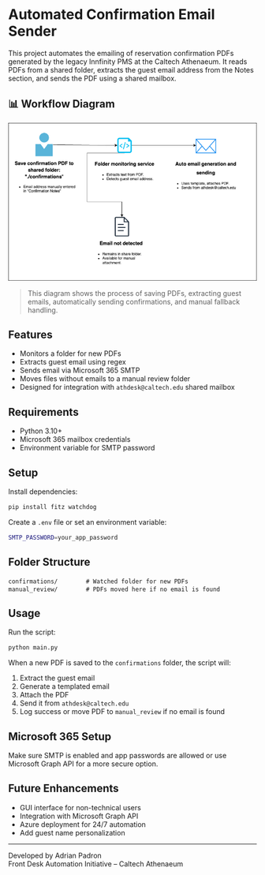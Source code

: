 # Automated Confirmation Email Sender

This project automates the emailing of reservation confirmation PDFs generated by the legacy Innfinity PMS at the Caltech Athenaeum. It reads PDFs from a shared folder, extracts the guest email address from the Notes section, and sends the PDF using a shared mailbox.

## 📊 Workflow Diagram

![Automated Workflow Diagram](./img/workflow-diagram.drawio.png)

> This diagram shows the process of saving PDFs, extracting guest emails, automatically sending confirmations, and manual fallback handling.

## Features
- Monitors a folder for new PDFs
- Extracts guest email using regex
- Sends email via Microsoft 365 SMTP
- Moves files without emails to a manual review folder
- Designed for integration with `athdesk@caltech.edu` shared mailbox

## Requirements
- Python 3.10+
- Microsoft 365 mailbox credentials
- Environment variable for SMTP password

## Setup

Install dependencies:

```bash
pip install fitz watchdog
```

Create a `.env` file or set an environment variable:

```bash
SMTP_PASSWORD=your_app_password
```

## Folder Structure

```plaintext
confirmations/        # Watched folder for new PDFs
manual_review/        # PDFs moved here if no email is found
```

## Usage

Run the script:

```bash
python main.py
```

When a new PDF is saved to the `confirmations` folder, the script will:
1. Extract the guest email
2. Generate a templated email
3. Attach the PDF
4. Send it from `athdesk@caltech.edu`
5. Log success or move PDF to `manual_review` if no email is found

## Microsoft 365 Setup

Make sure SMTP is enabled and app passwords are allowed or use Microsoft Graph API for a more secure option.

## Future Enhancements
- GUI interface for non-technical users
- Integration with Microsoft Graph API
- Azure deployment for 24/7 automation
- Add guest name personalization

---

Developed by Adrian Padron  
Front Desk Automation Initiative – Caltech Athenaeum
